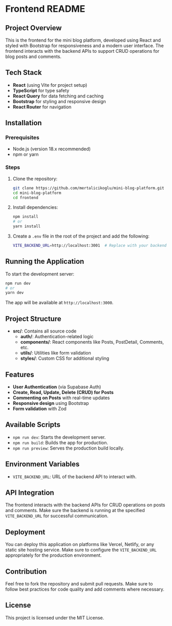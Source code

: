 # Frontend README

## Project Overview

This is the frontend for the mini blog platform, developed using React and styled with Bootstrap for responsiveness and a modern user interface. The frontend interacts with the backend APIs to support CRUD operations for blog posts and comments.

## Tech Stack

- **React** (using Vite for project setup)
- **TypeScript** for type safety
- **React Query** for data fetching and caching
- **Bootstrap** for styling and responsive design
- **React Router** for navigation

## Installation

### Prerequisites

- Node.js (version 18.x recommended)
- npm or yarn

### Steps

1. Clone the repository:

   ```sh
   git clone https://github.com/mertalicikoglu/mini-blog-platform.git
   cd mini-blog-platform
   cd frontend
   ```

2. Install dependencies:

   ```sh
   npm install
   # or
   yarn install
   ```

3. Create a `.env` file in the root of the project and add the following:

   ```sh
   VITE_BACKEND_URL=http://localhost:3001  # Replace with your backend URL if different
   ```

## Running the Application

To start the development server:

```sh
npm run dev
# or
yarn dev
```

The app will be available at `http://localhost:3000`.

## Project Structure

- **src/**: Contains all source code
  - **auth/**: Authentication-related logic
  - **components/**: React components like Posts, PostDetail, Comments, etc.
  - **utils/**: Utilities like form validation
  - **styles/**: Custom CSS for additional styling

## Features

- **User Authentication** (via Supabase Auth)
- **Create, Read, Update, Delete (CRUD) for Posts**
- **Commenting on Posts** with real-time updates
- **Responsive design** using Bootstrap
- **Form validation** with Zod

## Available Scripts

- `npm run dev`: Starts the development server.
- `npm run build`: Builds the app for production.
- `npm run preview`: Serves the production build locally.

## Environment Variables

- `VITE_BACKEND_URL`: URL of the backend API to interact with.

## API Integration

The frontend interacts with the backend APIs for CRUD operations on posts and comments. Make sure the backend is running at the specified `VITE_BACKEND_URL` for successful communication.

## Deployment

You can deploy this application on platforms like Vercel, Netlify, or any static site hosting service. Make sure to configure the `VITE_BACKEND_URL` appropriately for the production environment.

## Contribution

Feel free to fork the repository and submit pull requests. Make sure to follow best practices for code quality and add comments where necessary.

## License

This project is licensed under the MIT License.

